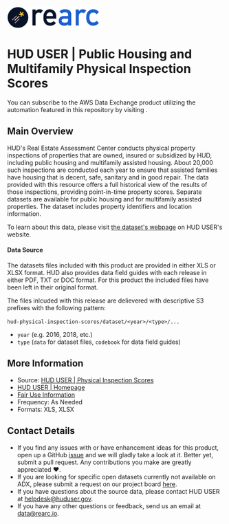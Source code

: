 <a href="https://www.rearc.io/data/">
    <img src="./rearc_logo_rgb.png" alt="Rearc Logo" title="Rearc Logo" height="52" />
</a>

# HUD USER | Public Housing and Multifamily Physical Inspection Scores

You can subscribe to the AWS Data Exchange product utilizing the automation featured in this repository by visiting [](). 

## Main Overview
HUD's Real Estate Assessment Center conducts physical property inspections of properties that are owned, insured or subsidized by HUD, including public housing and multifamily assisted housing. About 20,000 such inspections are conducted each year to ensure that assisted families have housing that is decent, safe, sanitary and in good repair. The data provided with this resource offers a full historical view of the results of those inspections, providing point-in-time property scores. Separate datasets are available for public housing and for multifamily assisted properties. The dataset includes property identifiers and location information.

To learn about this data, please visit [the dataset's webpage](https://www.huduser.gov/portal/datasets/pis.html) on HUD USER's website.

#### Data Source
The datasets files included with this product are provided in either XLS or XLSX format. HUD also provides data field guides with each release in either PDF, TXT or DOC format. For this product the included files have been left in their original format.

The files inlcuded with this release are delievered with descriptive S3 prefixes with the following pattern:

`hud-physical-inspection-scores/dataset/<year>/<type>/...`

- `year` (e.g. 2016, 2018, etc.)
- `type` (`data` for dataset files, `codebook` for data field guides)

## More Information
- Source: [HUD USER | Physical Inspection Scores](https://www.huduser.gov/portal/datasets/pis.html)      
- [HUD USER | Homepage](https://www.huduser.gov/portal/home.html)    
- [Fair Use Information](https://www.usa.gov/government-works)
- Frequency: As Needed 
- Formats: XLS, XLSX

## Contact Details
- If you find any issues with or have enhancement ideas for this product, open up a GitHub [issue](https://github.com/rearc-data/hud-physical-inspection-scores/issues) and we will gladly take a look at it. Better yet, submit a pull request. Any contributions you make are greatly appreciated :heart:.
- If you are looking for specific open datasets currently not available on ADX, please submit a request on our project board [here](https://github.com/orgs/rearc-data/projects/1).
- If you have questions about the source data, please contact HUD USER at helpdesk@huduser.gov.
- If you have any other questions or feedback, send us an email at data@rearc.io.